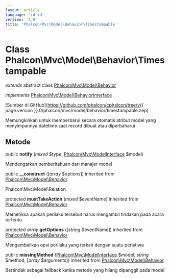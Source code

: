 ```yaml
---
layout: article
language: 'id-id'
version: '4.0'
title: 'Phalcon\Mvc\Model\Behavior\Timestampable'
---
```

# Class **Phalcon\Mvc\Model\Behavior\Timestampable**

*extends* abstract class [Phalcon\Mvc\Model\Behavior](Phalcon_Mvc_Model_Behavior)

*implements* [Phalcon\Mvc\Model\BehaviorInterface](Phalcon_Mvc_Model_BehaviorInterface)

[Sumber di GitHub](https://github.com/phalcon/cphalcon/tree/v{{ page.version }}.0/phalcon/mvc/model/behavior/timestampable.zep)

Memungkinkan untuk memperbarui secara otomatis atribut model yang menyimpannya datetime saat record dibuat atau diperbaharui

## Metode

public **notify** (*mixed* $type, [Phalcon\Mvc\ModelInterface](Phalcon_Mvc_ModelInterface) $model)

Mendengarkan pemberitahuan dari manajer model

public **__construct** ([*array* $options]) inherited from [Phalcon\Mvc\Model\Behavior](Phalcon_Mvc_Model_Behavior)

Phalcon\Mvc\Model\Relation

protected **mustTakeAction** (*mixed* $eventName) inherited from [Phalcon\Mvc\Model\Behavior](Phalcon_Mvc_Model_Behavior)

Memeriksa apakah perilaku tersebut harus mengambil tindakan pada acara tertentu

protected *array* **getOptions** ([*string* $eventName]) inherited from [Phalcon\Mvc\Model\Behavior](Phalcon_Mvc_Model_Behavior)

Mengembalikan opsi perilaku yang terkait dengan suatu peristiwa

public **missingMethod** ([Phalcon\Mvc\ModelInterface](Phalcon_Mvc_ModelInterface) $model, *string* $method, [*array* $arguments]) inherited from [Phalcon\Mvc\Model\Behavior](Phalcon_Mvc_Model_Behavior)

Bertindak sebagai fallback ketika metode yang hilang dipanggil pada model